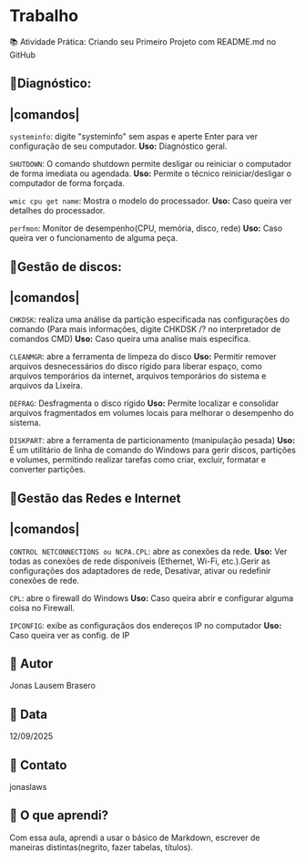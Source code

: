 # Trabalho
📚 Atividade Prática: Criando seu Primeiro Projeto com README.md no GitHub




## 📌Diagnóstico:


|comandos|
------------------------------------------

`systeminfo`: digite "systeminfo" sem aspas e aperte Enter para ver configuração de seu computador. **Uso:** Diagnóstico geral.

`SHUTDOWN`: O comando shutdown permite desligar ou reiniciar o computador de forma imediata ou agendada. **Uso:** Permite o técnico reiniciar/desligar o computador de forma forçada.

`wmic cpu get name`: Mostra o modelo do processador. **Uso:** Caso queira ver detalhes do processador.

`perfmon`: Monitor de desempenho(CPU, memória, disco, rede) **Uso:** Caso queira ver o funcionamento de alguma peça.


## 📌Gestão de discos:

|comandos|
------------------------------------------

`CHKDSK`: realiza uma análise da partição especificada nas configurações do comando (Para mais informações, digite CHKDSK /? no interpretador de comandos CMD) **Uso:** Caso queira uma analise mais especifica.

`CLEANMGR`: abre a ferramenta de limpeza do disco **Uso:** Permitir remover arquivos desnecessários do disco rígido para liberar espaço, como arquivos temporários da internet, arquivos temporários do sistema e arquivos da Lixeira.

`DEFRAG`: Desfragmenta o disco rígido **Uso:** Permite localizar e consolidar arquivos fragmentados em volumes locais para melhorar o desempenho do sistema.

`DISKPART`: abre a ferramenta de particionamento (manipulação pesada) **Uso:** É um utilitário de linha de comando do Windows para gerir discos, partições e volumes, permitindo realizar tarefas como criar, excluir, formatar e converter partições.

## 📌Gestão das Redes e Internet
|comandos|
------------------------------------------

`CONTROL NETCONNECTIONS ou NCPA.CPL`: abre as conexões da rede. **Uso:** Ver todas as conexões de rede disponíveis (Ethernet, Wi-Fi, etc.).Gerir as configurações dos adaptadores de rede, Desativar, ativar ou redefinir conexões de rede.

`CPL`: abre o firewall do Windows **Uso:** Caso queira abrir e configurar alguma coisa no Firewall.

`IPCONFIG`: exibe as configuraçãos dos endereços IP no computador **Uso:** Caso queira ver as config. de IP



## 👤 Autor
Jonas Lausem Brasero

## 📅 Data
12/09/2025

## 📧 Contato
jonaslaws

## 🧠 O que aprendi?
 Com essa aula, aprendi a usar o básico de Markdown, escrever de maneiras distintas(negrito, fazer tabelas, títulos).







